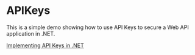 # APIKeys

This is a simple demo showing how to use API Keys to secure a Web API application in .NET.

[Implementing API Keys in .NET](https://brightideatechnology.blogspot.com/2024/09/implementing-api-keys-in-net.html)
